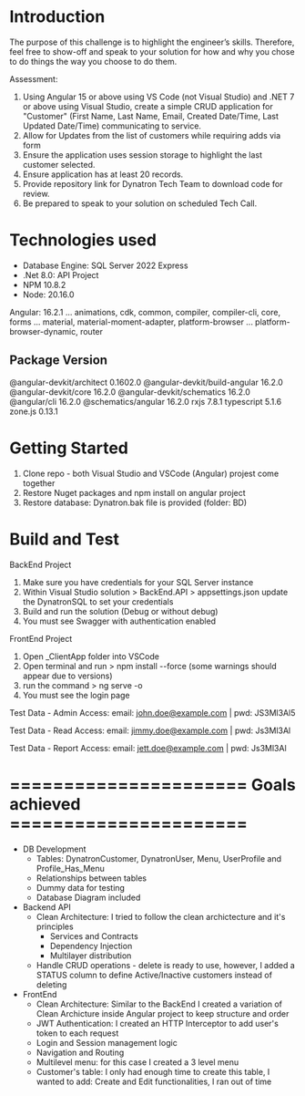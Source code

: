 # Introduction 
The purpose of this challenge is to highlight the engineer’s skills. Therefore, feel free to show-off and speak to your solution for how and why you chose to do things the way you choose to do them.

Assessment:
1.	Using Angular 15 or above using VS Code (not Visual Studio) and .NET 7 or above using Visual Studio, create a simple CRUD application for "Customer" (First Name, Last Name, Email, Created Date/Time, Last Updated Date/Time) communicating to service.
2.	Allow for Updates from the list of customers while requiring adds via form
3.	Ensure the application uses session storage to highlight the last customer selected.
4.	Ensure application has at least 20 records.
5.	Provide repository link for Dynatron Tech Team to download code for review.
6.	Be prepared to speak to your solution on scheduled Tech Call.

# Technologies used
- Database Engine: SQL Server 2022 Express
- .Net 8.0: API Project
- NPM 10.8.2
- Node: 20.16.0
  
Angular: 16.2.1
... animations, cdk, common, compiler, compiler-cli, core, forms
... material, material-moment-adapter, platform-browser
... platform-browser-dynamic, router

Package                         Version
---------------------------------------------------------
@angular-devkit/architect       0.1602.0
@angular-devkit/build-angular   16.2.0
@angular-devkit/core            16.2.0
@angular-devkit/schematics      16.2.0
@angular/cli                    16.2.0
@schematics/angular             16.2.0
rxjs                            7.8.1
typescript                      5.1.6
zone.js                         0.13.1

# Getting Started
1. Clone repo - both Visual Studio and VSCode (Angular) projest come together
2. Restore Nuget packages and npm install on angular project
3. Restore database: Dynatron.bak file is provided (folder: BD)

# Build and Test
BackEnd Project
1. Make sure you have credentials for your SQL Server instance
2. Within Visual Studio solution > BackEnd.API > appsettings.json update the DynatronSQL to set your credentials
3. Build and run the solution (Debug or without debug)
4. You must see Swagger with authentication enabled

FrontEnd Project
1. Open _ClientApp folder into VSCode
2. Open terminal and run > npm install --force (some warnings should appear due to versions)
3. run the command > ng serve -o
4. You must see the login page

Test Data - Admin Access: email: john.doe@example.com | pwd: JS3Ml3Al5

Test Data - Read Access: email: jimmy.doe@example.com | pwd: Js3Ml3Al

Test Data - Report Access: email: jett.doe@example.com | pwd: Js3Ml3Al

# ====================== Goals achieved ======================
- DB Development
  - Tables: DynatronCustomer, DynatronUser, Menu, UserProfile and Profile_Has_Menu
  - Relationships between tables
  - Dummy data for testing
  - Database Diagram included
- Backend API
  - Clean Architecture: I tried to follow the clean archictecture and it's principles
    - Services and Contracts
    - Dependency Injection
    - Multilayer distribution
  - Handle CRUD operations - delete is ready to use, however, I added a STATUS column to define Active/Inactive customers instead of deleting
- FrontEnd
  - Clean Architecture: Similar to the BackEnd I created a variation of Clean Archicture inside Angular project to keep structure and order
  - JWT Authentication: I created an HTTP Interceptor to add user's token to each request
  - Login and Session management logic
  - Navigation and Routing
  - Multilevel menu: for this case I created a 3 level menu
  - Customer's table: I only had enough time to create this table, I wanted to add: Create and Edit functionalities, I ran out of time
